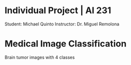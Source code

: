 # Individual Project | AI 231

Student: Michael Quinto
Instructor: Dr. Miguel Remolona

# Medical Image Classification

Brain tumor images with 4 classes
